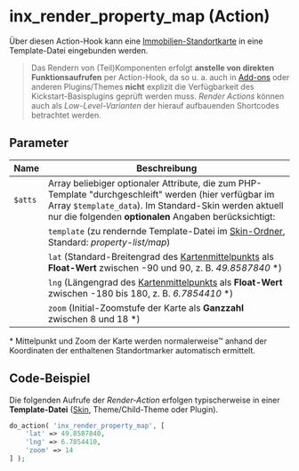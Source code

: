 # inx_render_property_map (Action)

Über diesen Action-Hook kann eine [Immobilien-Standortkarte](/komponenten/karte) in eine Template-Datei eingebunden werden.

> Das Rendern von (Teil)Komponenten erfolgt **anstelle von direkten Funktionsaufrufen** per Action-Hook, da so u. a. auch in [Add-ons](/add-ons) oder anderen Plugins/Themes **nicht** explizit die Verfügbarkeit des Kickstart-Basisplugins geprüft werden muss. *Render Actions* können auch als *Low-Level-Varianten* der hierauf aufbauenden Shortcodes betrachtet werden.

## Parameter

| Name | Beschreibung |
| ---- | ------------ |
| `$atts` | Array beliebiger optionaler Attribute, die zum PHP-Template "durchgeschleift" werden (hier verfügbar im Array `$template_data`). Im Standard-Skin werden aktuell nur die folgenden **optionalen** Angaben berücksichtigt: |
| | `template` (zu rendernde Template-Datei im [Skin-Ordner](skins#ordner), Standard: *property-list/map*) |
| | `lat` (Standard-Breitengrad des [Kartenmittelpunkts](/schnellstart/einrichtung#karten-in-immobilien-listenseiten) als **Float-Wert** zwischen -90 und 90, z. B. *49.8587840* \*) |
| | `lng` (Längengrad des [Kartenmittelpunkts](/schnellstart/einrichtung#karten-in-immobilien-listenseiten) als **Float-Wert** zwischen -180 bis 180, z. B. *6.7854410* \*) |
| | `zoom` (Initial-Zoomstufe der Karte als **Ganzzahl** zwischen 8 und 18 \*) |

\* Mittelpunkt und Zoom der Karte werden normalerweise™ anhand der Koordinaten der enthaltenen Standortmarker automatisch ermittelt.

## Code-Beispiel

Die folgenden Aufrufe der *Render-Action* erfolgen typischerweise in einer **Template-Datei** ([Skin](skins), Theme/Child-Theme oder Plugin).

```php
do_action( 'inx_render_property_map', [
	'lat' => 49.8587840,
	'lng' => 6.7854410,
	'zoom' => 14
] );
```